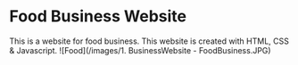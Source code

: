 # Food Business Website
This is a website for food business. This website is created with HTML, CSS & Javascript.
![Food](/images/1. BusinessWebsite - FoodBusiness.JPG)
